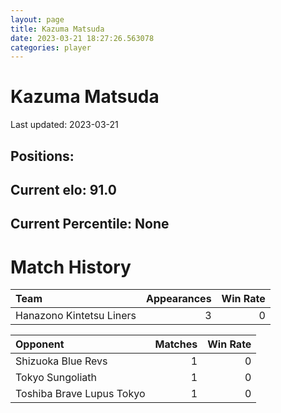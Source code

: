 ```yaml
---  
layout: page  
title: Kazuma Matsuda  
date: 2023-03-21 18:27:26.563078  
categories: player  
---
```

# Kazuma Matsuda


Last updated: 2023-03-21
## Positions: 

## Current elo: 91.0

## Current Percentile: None

# Match History


| Team                     |   Appearances |   Win Rate |
|:-------------------------|--------------:|-----------:|
| Hanazono Kintetsu Liners |             3 |          0 |

| Opponent                  |   Matches |   Win Rate |
|:--------------------------|----------:|-----------:|
| Shizuoka Blue Revs        |         1 |          0 |
| Tokyo Sungoliath          |         1 |          0 |
| Toshiba Brave Lupus Tokyo |         1 |          0 |